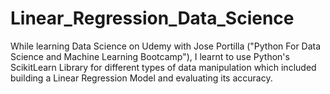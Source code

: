 # Linear_Regression_Data_Science

While learning Data Science on Udemy with Jose Portilla ("Python For Data Science and Machine Learning Bootcamp"), I learnt to use Python's ScikitLearn Library for different types of data manipulation which included building a Linear Regression Model and evaluating its accuracy. 
